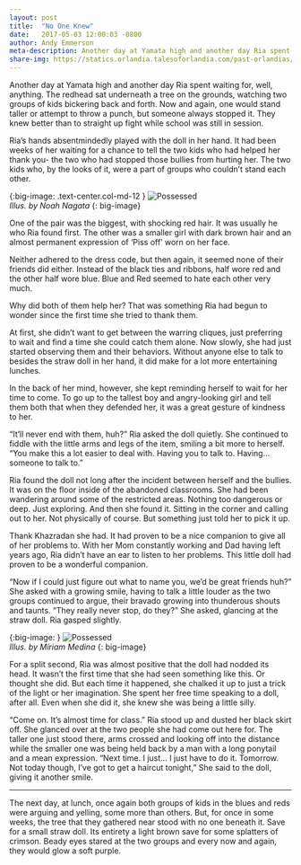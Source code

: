 ```yaml
---
layout: post
title:  "No One Knew"
date:   2017-05-03 12:00:03 -0800
author: Andy Emmerson
meta-description: Another day at Yamata high and another day Ria spent waiting for, well, anything. The redhead sat underneath a tree on the grounds, watching two groups of kids bickering back and forth...
share-img: https://statics.orlandia.talesoforlandia.com/past-orlandias/spirits/possessed.png
---
```


Another day at Yamata high and another day Ria spent waiting for, well, anything. The redhead sat underneath a tree on the grounds, watching two groups of kids bickering back and forth. Now and again, one would stand taller or attempt to throw a punch, but someone always stopped it. They knew better than to straight up fight while school was still in session.

Ria’s hands absentmindedly played with the doll in her hand. It had been weeks of her waiting for a chance to tell the two kids who had helped her thank you- the two who had stopped those bullies from hurting her. The two kids who, by the looks of it, were a part of groups who couldn’t stand each other.

{:big-image: .text-center.col-md-12 }
![Possessed][possessed]<br>
*Illus. by Noah Nagata*
{: big-image}

One of the pair was the biggest, with shocking red hair. It was usually he who Ria found first. The other was a smaller girl with dark brown hair and an almost permanent expression of ‘Piss off’ worn on her face.

Neither adhered to the dress code, but then again, it seemed none of their friends did either. Instead of the black ties and ribbons, half wore red and the other half wore blue. Blue and Red seemed to hate each other very much.

Why did both of them help her? That was something Ria had begun to wonder since the first time she tried to thank them.

At first, she didn’t want to get between the warring cliques, just preferring to wait and find a time she could catch them alone. Now slowly, she had just started observing them and their behaviors. Without anyone else to talk to besides the straw doll in her hand, it did make for a lot more entertaining lunches.

In the back of her mind, however, she kept reminding herself to wait for her time to come. To go up to the tallest boy and angry-looking girl and tell them both that when they defended her, it was a great gesture of kindness to her.

“It’ll never end with them, huh?” Ria asked the doll quietly. She continued to fiddle with the little arms and legs of the item, smiling a bit more to herself. “You make this a lot easier to deal with. Having you to talk to. Having… someone to talk to.”

Ria found the doll not long after the incident between herself and the bullies. It was on the floor inside of the abandoned classrooms. She had been wandering around some of the restricted areas. Nothing too dangerous or deep. Just exploring. And then she found it. Sitting in the corner and calling out to her. Not physically of course. But something just told her to pick it up.

Thank Khazradan she had. It had proven to be a nice companion to give all of her problems to. With her Mom constantly working and Dad having left years ago, Ria didn’t have an ear to listen to her problems. This little doll had proven to be a wonderful companion.

“Now if I could just figure out what to name you, we’d be great friends huh?” She asked with a growing smile, having to talk a little louder as the two groups continued to argue, their bravado growing into thunderous shouts and taunts. “They really never stop, do they?” She asked, glancing at the straw doll. Ria gasped slightly.

{:big-image: }
![Possessed][possessed-2]<br>
*Illus. by Miriam Medina*
{: big-image}

For a split second, Ria was almost positive that the doll had nodded its head. It wasn’t the first time that she had seen something like this. Or thought she did. But each time it happened, she chalked it up to just a trick of the light or her imagination. She spent her free time speaking to a doll, after all. Even when she did it, she knew she was being a little silly.

“Come on. It’s almost time for class.” Ria stood up and dusted her black skirt off. She glanced over at the two people she had come out here for. The taller one just stood there, arms crossed and looking off into the distance while the smaller one was being held back by a man with a long ponytail and a mean expression. “Next time. I just… I just have to do it. Tomorrow. Not today though, I’ve got to get a haircut tonight,” She said to the doll, giving it another smile.

---

The next day, at lunch, once again both groups of kids in the blues and reds were arguing and yelling, some more than others. But, for once in some weeks, the tree that they gathered near stood with no one beneath it. Save for a small straw doll. Its entirety a light brown save for some splatters of crimson. Beady eyes stared at the two groups and every now and again, they would glow a soft purple.


[possessed]: https://statics.orlandia.talesoforlandia.com/past-orlandias/spirits/possessed.png
[possessed-2]: https://statics.orlandia.talesoforlandia.com/past-orlandias/spirits/possessed-2.png
